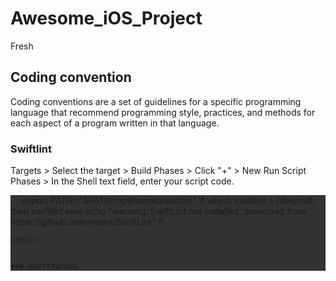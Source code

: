 # Awesome_iOS_Project
Fresh


## Coding convention

Coding conventions are a set of guidelines for a specific programming language that recommend programming style, practices, and methods for each aspect of a program written in that language.

### Swiftlint

 Targets > Select the target > Build Phases > Click "+" > New Run Script Phases > In the Shell text field, enter your script code.

<div style="background-color: rgb(50, 50, 50);">
```
export PATH="$PATH:/opt/homebrew/bin"
if which swiftlint > /dev/null; then
  swiftlint
else
  echo "warning: SwiftLint not installed, download from https://github.com/realm/SwiftLint"
fi

```
</div>


### Swiftformat
